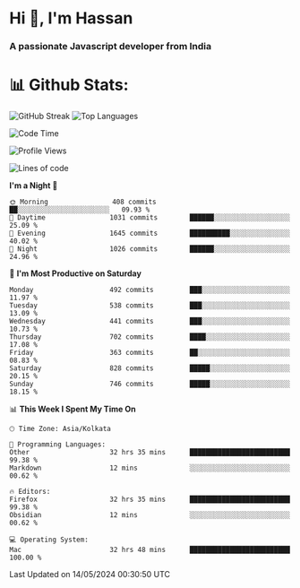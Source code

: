 # Hi 👋, I'm Hassan
### A passionate Javascript developer from India


# 📊 Github Stats:
![GitHub Streak](https://github-readme-streak-stats.herokuapp.com/?user=codeblooded47&theme=dracula&hide_border=false)
![Top Languages](https://github-readme-stats.vercel.app/api/top-langs/?username=codeblooded47&layout=compact&theme=dracula)



<!--START_SECTION:waka-->
![Code Time](http://img.shields.io/badge/Code%20Time-611%20hrs%2028%20mins-blue)

![Profile Views](http://img.shields.io/badge/Profile%20Views-0-blue)

![Lines of code](https://img.shields.io/badge/From%20Hello%20World%20I%27ve%20Written-23.5%20million%20lines%20of%20code-blue)

**I'm a Night 🦉** 

```text
🌞 Morning                408 commits         ██░░░░░░░░░░░░░░░░░░░░░░░   09.93 % 
🌆 Daytime                1031 commits        ██████░░░░░░░░░░░░░░░░░░░   25.09 % 
🌃 Evening                1645 commits        ██████████░░░░░░░░░░░░░░░   40.02 % 
🌙 Night                  1026 commits        ██████░░░░░░░░░░░░░░░░░░░   24.96 % 
```
📅 **I'm Most Productive on Saturday** 

```text
Monday                   492 commits         ███░░░░░░░░░░░░░░░░░░░░░░   11.97 % 
Tuesday                  538 commits         ███░░░░░░░░░░░░░░░░░░░░░░   13.09 % 
Wednesday                441 commits         ███░░░░░░░░░░░░░░░░░░░░░░   10.73 % 
Thursday                 702 commits         ████░░░░░░░░░░░░░░░░░░░░░   17.08 % 
Friday                   363 commits         ██░░░░░░░░░░░░░░░░░░░░░░░   08.83 % 
Saturday                 828 commits         █████░░░░░░░░░░░░░░░░░░░░   20.15 % 
Sunday                   746 commits         █████░░░░░░░░░░░░░░░░░░░░   18.15 % 
```


📊 **This Week I Spent My Time On** 

```text
🕑︎ Time Zone: Asia/Kolkata

💬 Programming Languages: 
Other                    32 hrs 35 mins      █████████████████████████   99.38 % 
Markdown                 12 mins             ░░░░░░░░░░░░░░░░░░░░░░░░░   00.62 % 

🔥 Editors: 
Firefox                  32 hrs 35 mins      █████████████████████████   99.38 % 
Obsidian                 12 mins             ░░░░░░░░░░░░░░░░░░░░░░░░░   00.62 % 

💻 Operating System: 
Mac                      32 hrs 48 mins      █████████████████████████   100.00 % 
```


 Last Updated on 14/05/2024 00:30:50 UTC
<!--END_SECTION:waka-->

